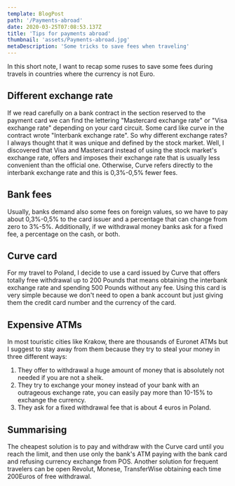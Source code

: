 ```yaml
---
template: BlogPost
path: '/Payments-abroad'
date: 2020-03-25T07:08:53.137Z
title: 'Tips for payments abroad'
thumbnail: 'assets/Payments-abroad.jpg'
metaDescription: 'Some tricks to save fees when traveling'
---
```


In this short note, I want to recap some ruses to save some fees during travels in countries where the currency is not Euro.
## Different exchange rate
If we read carefully on a bank contract in the section reserved to the payment card we can find the lettering "Mastercard exchange rate" or "Visa exchange rate" depending on your card circuit. Some card like curve in the contract wrote "Interbank exchange rate".
So why different exchange rates? I always thought that it was unique and defined by the stock market.
Well, I discovered that Visa and Mastercard instead of using the stock market's exchange rate, offers and imposes their exchange rate that is usually less convenient than the official one.
Otherwise, Curve refers directly to the interbank exchange rate and this is 0,3%-0,5% fewer fees.
## Bank fees
Usually, banks demand also some fees on foreign values, so we have to pay about 0,3%-0,5% to the card issuer and a percentage that can change from zero to 3%-5%.
Additionally, if we withdrawal money banks ask for a fixed fee, a percentage on the cash, or both. 
## Curve card   
For my travel to Poland, I decide to use a card issued by Curve that offers totally free withdrawal up to 200 Pounds that means obtaining the interbank exchange rate and spending 500 Pounds without any fee. Using this card is very simple because we don't need to open a bank account but just giving them the credit card number and the currency of the card.
## Expensive ATMs
In most touristic cities like Krakow, there are thousands of Euronet ATMs but I suggest to stay away from them because they try to steal your money in three different ways:
1) They offer to withdrawal a huge amount of money that is absolutely not needed if you are not a sheik.
2) They try to exchange your money instead of your bank with an outrageous exchange rate, you can easily pay more than 10-15% to exchange the currency.
3) They ask for a fixed withdrawal fee that is about 4 euros in Poland. 


## Summarising
The cheapest solution is to pay and withdraw with the Curve card until you reach the limit, and then use only the bank's ATM paying with the bank card and refusing currency exchange from POS. 
Another solution for frequent travelers can be open Revolut, Monese, TransferWise obtaining each time 200Euros of free withdrawal.